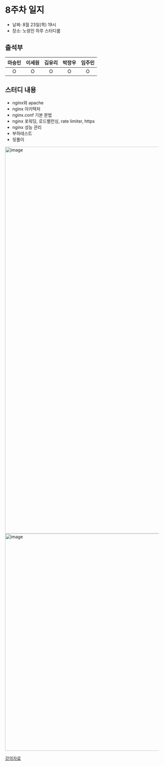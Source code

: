 # 8주차 일지
- 날짜: 8월 23일(목) 19시
- 장소: 노량진 하루 스터디룸

## 출석부
|마승민|이세원|김유리|박장우|임주민|
|:---:|:---:|:---:|:---:|:---:|
|O|O|O|O|O|

## 스터디 내용
- nginx와 apache
- nginx 아키텍처
- nginx.conf 기본 문법
- nginx 포워딩, 로드밸런싱, rate limiter, https
- nginx 성능 관리
- 부하테스트
- 뒷풀이

 <img width="1262" alt="image" src="https://github.com/user-attachments/assets/22f3349b-80b5-4592-8e27-8b2db1660659">
<img width="709" alt="image" src="https://github.com/user-attachments/assets/29213696-da9f-4c1c-a43e-555b5cf9a6e1">

[강의자료](https://github.com/LandvibeDev/2024-System-Design-SummerCoding/blob/main/lecture_material/week08_lab.md)


